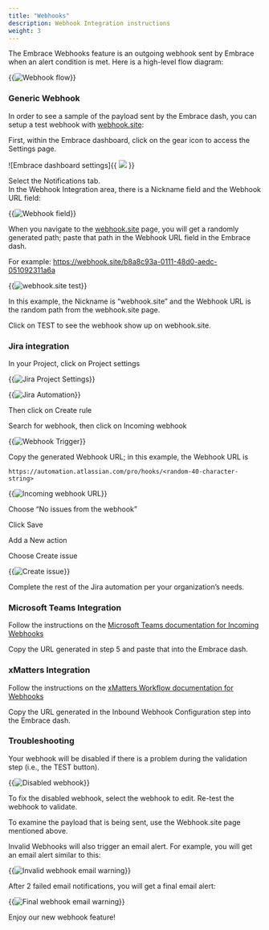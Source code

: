 ```yaml
---
title: "Webhooks"
description: Webhook Integration instructions
weight: 3
---
```

The Embrace Webhooks feature is an outgoing webhook sent by Embrace  when an alert condition is met. Here is a high-level flow diagram: 




{{<image src="/docs/images/webhooks/image1.png" alt="Webhook flow" title="Webhook flow" caption="webhook flow">}}


<h3>Generic Webhook</h3>


In order to see a sample of the payload sent by the Embrace dash, you can setup a test webhook with [webhook.site](https://webhook.site/):

First, within the Embrace dashboard, click on the gear icon to access the Settings page. 




![Embrace dashboard settings]{{ <image src="/docs/images/webhooks/image2.png" caption="dashboard settings"> }}


Select the Notifications tab.  \
In the Webhook Integration area, there is a Nickname field and the Webhook URL field: 




{{<image src="/docs/images/webhooks/image3.png" alt="Webhook field" title="Webhook field" caption="webhook field">}}


When you navigate to the [webhook.site](https://webhook.site/) page, you will get a randomly generated path; paste that path in the Webhook URL field in the Embrace dash. 

For example:  https://webhook.site/b8a8c93a-0111-48d0-aedc-051092311a6a




{{<image src="/docs/images/webhooks/image4.png" alt="webhook.site test" title="webhook.site test" caption="webhook.site test">}}


In this example, the Nickname is “webhook.site” and the Webhook URL is the random path from the webhook.site page. 

Click on TEST to see the webhook show up on webhook.site. 

<h3>Jira integration</h3>


In your Project, click on Project settings 




{{<image src="/docs/images/webhooks/image5.png" alt="Jira Project Settings" title="Jira Project Settings" caption="Jira Project Settings">}}






{{<image src="/docs/images/webhooks/image6.png" alt="Jira Automation" title="Jira Automation" caption="Jira Automation">}}

Then click on Create rule 

Search for webhook, then click on Incoming webhook 




{{<image src="/docs/images/webhooks/image7.png" alt="Webhook Trigger"  title="Webhook Trigger" caption="Webhook Trigger">}}


Copy the generated Webhook URL; in this example, the Webhook URL is 


```
https://automation.atlassian.com/pro/hooks/<random-40-character-string>
```






{{<image src="/docs/images/webhooks/image8.png" alt="Incoming webhook URL" title="Incoming webhook URL" caption="Incoming webhook URL">}}


Choose “No issues from the webhook” 

Click Save 

Add a New action 

Choose Create issue




{{<image src="/docs/images/webhooks/image9.png" alt="Create issue" title="Create issue" caption="Create issue">}}


Complete the rest of the Jira automation per your organization’s needs. 

<h3>Microsoft Teams Integration </h3>


Follow the instructions on the [Microsoft Teams documentation for Incoming Webhooks](https://docs.microsoft.com/en-us/microsoftteams/platform/webhooks-and-connectors/how-to/add-incoming-webhook)

Copy the URL generated in step 5 and paste that into the Embrace dash. 

<h3>xMatters Integration</h3>


Follow the instructions on the [xMatters Workflow documentation for Webhooks](https://help.xmatters.com/integrations/other/webhooks.htm?cshid=Webhook)

Copy the URL generated in the Inbound Webhook Configuration step into the Embrace dash. 

<h3>Troubleshooting</h3>


Your webhook will be disabled if there is a problem during the validation step (i.e., the TEST button). 




{{<image src="/docs/images/webhooks/image10.png" alt="Disabled webhook" title="Disabled webhook" caption="Disabled webhook">}}


To fix the disabled webhook, select the webhook to edit. Re-test the webhook to validate. 

To examine the payload that is being sent, use the Webhook.site page mentioned above. 

Invalid Webhooks will also trigger an email alert. For example, you will get an email alert similar to this: 


{{<image src="/docs/images/webhooks/image11.png" alt="Invalid webhook email warning" title="Invalid webhook email warning" caption="Invalid webhook email warning">}}
 

After 2 failed email notifications, you will get a final email alert: 



{{<image src="/docs/images/webhooks/image12.png" alt="Final webhook email warning" title="Final webhook email warning" caption="Final webhook email warning">}}


Enjoy our new webhook feature!
